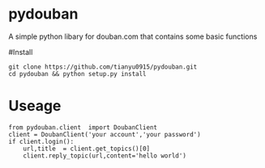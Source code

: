 # pydouban
A simple python libary for douban.com that contains some basic functions 

#Install
``` 
git clone https://github.com/tianyu0915/pydouban.git
cd pydouban && python setup.py install 
```

# Useage
```
from pydouban.client  import DoubanClient
client = DoubanClient('your account','your password')
if client.login():
    url,title  = client.get_topics()[0]
    client.reply_topic(url,content='hello world')

```

